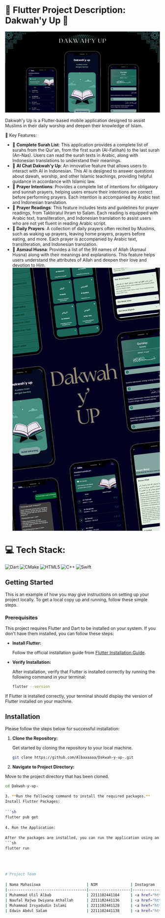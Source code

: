 # 🌟 Flutter Project Description: Dakwah'y Up 🌟

![Mockup 1](https://github.com/Albaaaaaa/Dakwah-y-up-/blob/main/assets/images/Black%20%26%20White%20Fashion%20Phone%20Mockup%20Facebook%20Ad.png)

Dakwah'y Up is a Flutter-based mobile application designed to assist Muslims in their daily worship and deepen their knowledge of Islam.

🌟 Key Features:
- 📜 **Complete Surah List**: This application provides a complete list of surahs from the Qur'an, from the first surah (Al-Fatihah) to the last surah (An-Nas). Users can read the surah texts in Arabic, along with Indonesian translations to understand their meanings.
- 🤖 **AI Chat Dakwah'y Up**: An innovative feature that allows users to interact with AI in Indonesian. This AI is designed to answer questions about dawah, worship, and other Islamic teachings, providing helpful guidance in accordance with Islamic law.
- 🙏 **Prayer Intentions**: Provides a complete list of intentions for obligatory and sunnah prayers, helping users ensure their intentions are correct before performing prayers. Each intention is accompanied by Arabic text and Indonesian translation.
- 📖 **Prayer Readings**: This feature includes texts and guidelines for prayer readings, from Takbiratul Ihram to Salam. Each reading is equipped with Arabic text, transliteration, and Indonesian translation to assist users who are not yet fluent in reading Arabic script.
- 📿 **Daily Prayers**: A collection of daily prayers often recited by Muslims, such as waking up prayers, leaving home prayers, prayers before eating, and more. Each prayer is accompanied by Arabic text, transliteration, and Indonesian translation.
- 🌹 **Asmaul Husna**: Provides a list of the 99 names of Allah (Asmaul Husna) along with their meanings and explanations. This feature helps users understand the attributes of Allah and deepen their love and devotion to Him.
![Mockup 2](https://github.com/Albaaaaaa/Dakwah-y-up-/blob/main/assets/images/Black%20and%20Grey%20Clothes%20Mockup%20Instagram%20Story.png)


# 💻 Tech Stack:
![Dart](https://img.shields.io/badge/dart-%230175C2.svg?style=flat-square&logo=dart&logoColor=white) ![CMake](https://img.shields.io/badge/CMake-%23008FBA.svg?style=flat-square&logo=cmake&logoColor=white) ![HTML5](https://img.shields.io/badge/html5-%23E34F26.svg?style=flat-square&logo=html5&logoColor=white) ![C++](https://img.shields.io/badge/c++-%2300599C.svg?style=flat-square&logo=c%2B%2B&logoColor=white) ![Swift](https://img.shields.io/badge/swift-F54A2A?style=flat-square&logo=swift&logoColor=white)

<!-- Proudly created with GPRM ( https://gprm.itsvg.in ) -->
## Getting Started

This is an example of how you may give instructions on setting up your project locally. To get a local copy up and running, follow these simple steps.

### Prerequisites

This project requires Flutter and Dart to be installed on your system. If you don't have them installed, you can follow these steps:

- **Install Flutter:**

  Follow the official installation guide from [Flutter Installation Guide](https://flutter.dev/docs/get-started/install).

- **Verify Installation:**

  After installation, verify that Flutter is installed correctly by running the following command in your terminal:

  ```sh
  flutter --version
If Flutter is installed correctly, your terminal should display the version of Flutter installed on your machine.

## Installation

Please follow the steps below for successful installation:

1. **Clone the Repository:**

   Get started by cloning the repository to your local machine.

   ```sh
   git clone https://github.com/Albaaaaaa/Dakwah-y-up-.git

2. **Navigate to Project Directory:**

Move to the project directory that has been cloned.

   ```sh
   cd Dakwah-y-up-

3. **Run the following command to install the required packages.**
Install Flutter Packages:

   ```sh
  flutter pub get

4. Run the Application:

After the packages are installed, you can run the application using an emulator or a connected physical device.
   ```sh
flutter run




# Project Team

| Nama Mahasiswa                     | NIM               | Instagram                                           |
|------------------------------------|-------------------|-----------------------------------------------------|
| Muhammad Ulil Albab                | 2211102441104     | <a href="https://www.instagram.com/lil.albaa" target="_blank"><img src="https://img.icons8.com/color/30/000000/instagram-new.png"/></a>            |
| Naufal Rajwa Dwiyana Athallah      | 2211102441136     | <a href="https://www.instagram.com/onlynau_u" target="_blank"><img src="https://img.icons8.com/color/30/000000/instagram-new.png"/></a>           |
| Muhammad Irsyadudin Islami         | 2211102441128     | <a href="https://www.instagram.com/arv.vaa" target="_blank"><img src="https://img.icons8.com/color/30/000000/instagram-new.png"/></a>      |
| Edwin Abdul Salam                  | 2211102441138     | <a href="https://www.instagram.com/edwinabdulsalam" target="_blank"><img src="https://img.icons8.com/color/30/000000/instagram-new.png"/></a>           |
